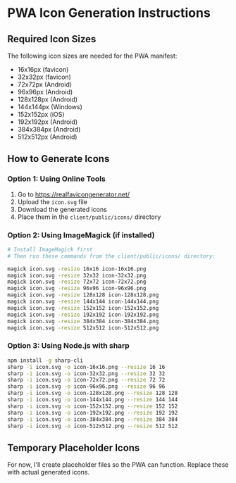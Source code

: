 # PWA Icon Generation Instructions

## Required Icon Sizes
The following icon sizes are needed for the PWA manifest:

- 16x16px (favicon)
- 32x32px (favicon)
- 72x72px (Android)
- 96x96px (Android)
- 128x128px (Android)
- 144x144px (Windows)
- 152x152px (iOS)
- 192x192px (Android)
- 384x384px (Android)
- 512x512px (Android)

## How to Generate Icons

### Option 1: Using Online Tools
1. Go to https://realfavicongenerator.net/
2. Upload the `icon.svg` file
3. Download the generated icons
4. Place them in the `client/public/icons/` directory

### Option 2: Using ImageMagick (if installed)
```bash
# Install ImageMagick first
# Then run these commands from the client/public/icons/ directory:

magick icon.svg -resize 16x16 icon-16x16.png
magick icon.svg -resize 32x32 icon-32x32.png
magick icon.svg -resize 72x72 icon-72x72.png
magick icon.svg -resize 96x96 icon-96x96.png
magick icon.svg -resize 128x128 icon-128x128.png
magick icon.svg -resize 144x144 icon-144x144.png
magick icon.svg -resize 152x152 icon-152x152.png
magick icon.svg -resize 192x192 icon-192x192.png
magick icon.svg -resize 384x384 icon-384x384.png
magick icon.svg -resize 512x512 icon-512x512.png
```

### Option 3: Using Node.js with sharp
```bash
npm install -g sharp-cli
sharp -i icon.svg -o icon-16x16.png --resize 16 16
sharp -i icon.svg -o icon-32x32.png --resize 32 32
sharp -i icon.svg -o icon-72x72.png --resize 72 72
sharp -i icon.svg -o icon-96x96.png --resize 96 96
sharp -i icon.svg -o icon-128x128.png --resize 128 128
sharp -i icon.svg -o icon-144x144.png --resize 144 144
sharp -i icon.svg -o icon-152x152.png --resize 152 152
sharp -i icon.svg -o icon-192x192.png --resize 192 192
sharp -i icon.svg -o icon-384x384.png --resize 384 384
sharp -i icon.svg -o icon-512x512.png --resize 512 512
```

## Temporary Placeholder Icons
For now, I'll create placeholder files so the PWA can function. Replace these with actual generated icons.
